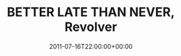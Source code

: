 ---
templateKey: event
guid: 0896484c-6eab-11ea-99c5-002590d1d1b0
date: 2011-07-16T22:00:00+00:00
eventTime: '10pm'
title: BETTER LATE THAN NEVER, Revolver
artist: BETTER LATE THAN NEVER
city: Taipei
venue: Revolver
group: LEO37
guests: LEO37, Skaraoke, TwoHands, more
---